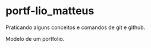 # portf-lio_matteus

Praticando alguns conceitos e comandos de git e github.

Modelo de um portfolio.
